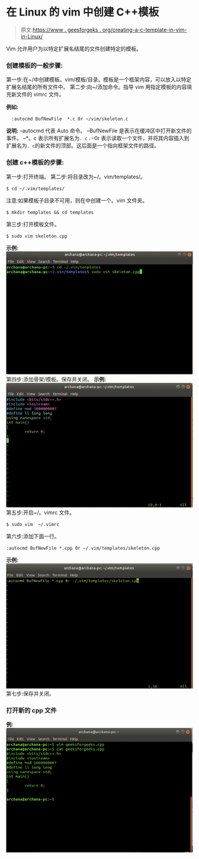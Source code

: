 # 在 Linux 的 vim 中创建 C++模板

> 原文:[https://www . geesforgeks . org/creating-a-c-template-in-vim-in-Linux/](https://www.geeksforgeeks.org/creating-a-c-template-in-vim-in-linux/)

Vim 允许用户为以特定扩展名结尾的文件创建特定的模板。

### 创建模板的一般步骤:

第一步:在~/中创建模板。vim/模板/目录。模板是一个框架内容，可以放入以特定扩展名结尾的所有文件中。
第二步:向~/添加命令。指导 vim 用指定模板的内容填充新文件的 vimrc 文件。

**例如:**

```
  :autocmd BufNewFile  *.c 0r ~/vim/skeleton.c 

```

**说明:**
–autocmd 代表 Auto 命令。
–BufNewFile 是表示在缓冲区中打开新文件的事件。
–*。c 表示所有扩展名为` . c ` .
–0r 表示读取一个文件，并将其内容插入到扩展名为` . c `的新文件的顶部。这后面是一个指向框架文件的路径。

### 创建 c++模板的步骤:

第一步:打开终端。
第二步:将目录改为~/。vim/templates/。

```
$ cd ~/.vim/templates/

```

注意:如果模板子目录不可用，则在中创建一个。vim 文件夹。

```
$ mkdir templates && cd templates

```

第三步:打开模板文件。

```
$ sudo vim skeleton.cpp

```

**示例:**
![](img/97323045be27ac98522d4504bdae3e16.png)
第四步:添加骨架/模板。保存并关闭。
**示例:**
![](img/0c12d971a2e03756985c8e963767c2aa.png)
第五步:开启~/。vimrc 文件。

```
$ sudo vim  ~/.vimrc

```

第六步:添加下面一行。

```
:autocmd BufNewFile *.cpp 0r ~/.vim/templates/skeleton.cpp

```

**示例:**
![](img/b1bd6783a349d254cca8366c51112996.png)
第七步:保存并关闭。

### 打开新的 cpp 文件

**例:**
![](img/e33484176e9e528a68eecb0ddec95db2.png)
